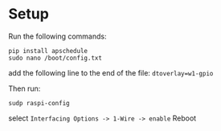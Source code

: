 # Setup

Run the following commands:

```
pip install apschedule
sudo nano /boot/config.txt
```
add the following line to the end of the file:
`dtoverlay=w1-gpio`

Then run:
```
sudp raspi-config
```

select `Interfacing Options -> 1-Wire -> enable`
Reboot
